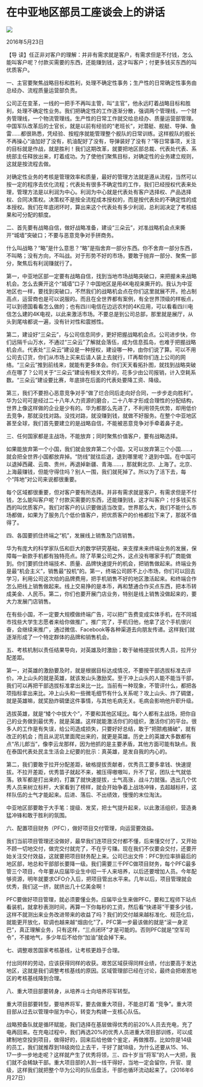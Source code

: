 # 在中亚地区部员工座谈会上的讲话
<img class="pv" src="https://api.visitor.plantree.me/visitor-badge/pv?namespace=plantree.me&key=renzhengfei-speeches/在中亚地区部员工座谈会上的讲话.md">


2016年5月23日



【导  读】任正非对客户的理解：并非有需求就是客户，有需求但是不付钱，怎么能叫客户呢？付款买需要的东西，还能赚到钱，这才叫客户；付更多钱买东西的叫优质客户。



一、主官要聚焦战略目标和胜利，处理不确定性事务；生产性的日常确定性事务由总经办、流程质量运营部负责。

公司正在变革，一线的一把手不再叫主管，叫“主官”，他永远盯着战略目标和胜利，处理不确定性业务。我们把确定性的工作逐渐分散，强调两个管理线，一个财务管理线，一个物流管理线。生产性的日常工作就交给总经办、质量运营部管理。中国军队改革后的士官长，就是以前有经验的“老班长”，对潜艇、舰艇、导弹、鱼雷……都很熟悉，凭经验、按程序就能管理整个舰队的日常训练。这样舰队的舰长不再操心“油加好了没有，机油配好了没有，导弹装好了没有？”等日常事项，关注的目标就是作战，就是胜利！我们这期改革，就要把地区部总裁、代表处代表、系统部主任释放出来，盯着成功。为了使他们聚焦目标，对确定性的业务建立规则，这就是按流程去做。

对确定性业务的考核是管理效率和质量，最好的管理方法就是遵从流程，当然可以按一定的程序去优化流程；代表处有很多不确定性的工作，我们已经授权代表来处理，管理方法是以利润为中心。利润为中心就是代表处有客户选择权、产品选择权、合同决策权。决策权不是按全流程成本授权的，而是按代表处的不确定性的成本授权。我们在年底闭环时，算出来这个代表处有多少利润，总利润决定了考核结果和可分配的额度。

二、首先要有战略自信，做好战略准备，建设“三朵云”，对准战略机会点来撕开“城墙”突破口；不要与恶意竞争对手拼商务。

什么叫战略？“略”是什么意思？“略”是指舍弃一部分东西。你不舍弃一部分东西，不叫略；没有方向，不叫战。对于形势不好的市场，要敢于抛弃一部分、聚焦一部分，聚焦后有利润赚就行了。

第一，中亚地区部一定要有战略自信，找到当地市场战略突破口，来把握未来战略机会。怎么去撕开这个“城墙”口子？中国地区是用4K电视来撕开的。我认为中亚地区也一样，要找到突破口，不然我们的战略机会点在你们这里就展不开。抢占制高点，运营商也是可以说服的。而且在全世界都有案例，有全世界顶级的样板点，可以到德国看看怎么做的；也有四川电信在边远农村的4K应用，可以看看四川电信怎么建的4K电视，以此来激活市场。不要总是到公司总部，那里就是展厅，从头到尾啥都说一遍，没有针对性和震撼性。

第二，建设好“三朵云”，与公司信息同步，更好把握战略机会点。公司进步快，你们远隔千山万水，不通过“三朵云”了解就会落伍，成为信息孤岛，也难于把握战略机会点。代表处“三朵云”建设是一种授权，建设哪一种，由你们说了算。可以不用公司去订货，你们从市场上买来后请人装上去就行，IT再帮你们连上公司的网络。“三朵云”推到前线来，就能有更多体会。你们天天看拓扑图，就找到战略突破点在哪了？公司关于“三朵云”建设有相关文件的，花多少由公司报销，计入空耗系数。“三朵云”建设要比赛，年底排在后面的代表处要降工资、降级。

第三，我们不要担心恶意竞争对手“做了烂合同后走向好合同，一步步走向胜利”。华为公司可是经过二十八年人力资源的磨合，二十八年才形成合理性的分配结构，世界上像这样做的企业是少有的。华为都那么先进了，不利用领先优势，却用低价去竞争，那就没找对路。没找对路，就没赚到钱，就做不好服务。在整个中亚地区甚至全球，我们首先要建立的是战略自信，不能被恶意竞争对手牵着鼻子走。

三、任何国家都是主战场，不能放弃；同时聚焦价值客户，要有战略选择。

如果能放弃第一个小国，我们就会放弃第二个小国，又可以放弃第三个小国……，就会把全世界小国都放弃掉。“防线”就往后退，退到哪里呢？退到中国。在中国可以退掉西藏、云南、贵州，再退掉新疆、青海……，那就剩北京、上海了。北京、上海最赚钱，但能守得住吗？别人一围，我们就死掉了。所以为了活下去，每个“阵地”对公司来说都很重要。

每个区域都很重要，但对客户要有所选择。并非有需求就是客户，有需求但是不付钱，怎么能叫客户呢？付款买需要的东西，还能赚到钱，这才叫客户；付多钱买东西的叫优质客户。我们对客户的认识要做适当改变。世界那么大，我们不能什么市场都做，如果为了服务几个低价值客户，把优质客户的价格都拉下来了，那就不值得了。

 四、各国要抓住终端之“机”，发展线上销售及门店销售。

华为有庞大的科学家队伍和巨大的数学研究基础，来支撑未来终端业务的发展，保障每一新款手机都有独特亮点。除了苹果公司之外，这点没有哪家手机厂商能做到。你们要抓住终端技术、质量、品牌快速提升的机会，把销售做起来。终端业务是最“机会主义”，销售最“投机”的。第一，终端公司顾不上小市场，你们可以回去学习，利用公司这次给的品牌费用，把手机销售不好的地区激活起来。和终端合作怎么把线上销售做起来。线上交易挣的是本币，再和慧通合作买点东西，把本币转成美金、人民币。第二，你们也要开展门店业务，特别是线上销售没做起来的，要大力发展门店销售。

在有些小国，不一定要大规模做终端广告，可以把广告费变成实体手机，在不同城市找些大学生志愿者来给你做推广。推广完了，手机归他，他拿了这个手机很兴奋，会继续来推广，通过微信、Facebook等各种渠道去向朋友传递。这样我们就逐渐形成了一个特定群体的品牌和销售机会。

五、考核机制以责任结果导向，对英雄及时激励；敢于破格提拔优秀人员，拉开分配差距。

第一，对英雄的激励要及时，就是根据目标达成情况，不要按干部选拔标准去评价。冲上山头的就是英雄，就该发山头激励奖。至于冲上山头的人能不能当干部，我们可以再把干部选拔标准拿出来比一比。当前有一种现象，不管评什么，都把各项指标拿出来比。冲上山头和一些微毛细节有什么关系呢？攻上山头、炸了碉堡，就是英雄嘛，就奖励炸碉堡这件事情，与其他毛病无关。毛病会影响他升职升级。

选拔英雄，就是“矮个中拔大个”，不要和其他区域比。每个人都有主战场，把你自己的业务做到最优秀，就是英雄。这样就能激活你们的组织，激活你们的平台。很多人的工作是有失误，给公司造成损失，只要好好总结，敢于“把脓疱捅破”，就有改正的机会；而且从泥坑里面爬出来的，就更是英雄。历史上的英雄大多数都有点“吊儿郎当”，像李云龙那样，因为他抓的是主要矛盾，其他方面可能有缺点。我在泰国代表处民主生活会上纪要的批示：真英雄，是发自我的内心的。

第二，我们要敢于拉开分配差距，破格提拔贡献者，优秀员工要多拿钱、快速提拔。不拉开差距，优秀苗子就起不来，被压得嗷嗷叫，升不了官，团队士气就低落。铁军都是打出来的，打赢了就快速提拔，士气高涨，战斗力就强。选出几个优秀人员来树立标杆，大家看到了榜样，就会开始争着上战场冲锋，去超越标杆，这样队伍的士气才能起来。后进、落后、不出绩效，慢慢的末位淘汰。

中亚地区部要敢于大手笔：提级、发奖，把士气提升起来，以此激活组织，营造勇猛冲锋和敢于胜利的氛围。

六、配置项目财务（PFC），做好项目交付管理，向运营要效益。

我们当前项目管理还没做好，最早我们连项目交付都不懂，后来懂交付了，又开始不顾一切地交付，做完交付就完了，不在乎亏赚。现在我们不仅要会交付，还要开始关注交付效益，这就要把项目财务配上来。公司已出文件：PFC到位率排最后的地区部，地总和干部部长要降一级。我们需要三千PFC做项目财务，每个PFC最多管三个项目，今年要从应届毕业生中招一千人来培养，以后还要增加人员。今年配够资源，明年就要求CFO介入后，把项目管出水平来。几年以后，项目管理就会优秀，我们这一挤，就挤出几十亿美金啊！

PFC要做好项目管理，就必须要懂业务。应届毕业生来做PFC，要和工程师下站点看装机，就拿秒表测时间，再算一下你每秒的工资，然后看“快递哥”干要多少钱，这样不就测出来业务改进带来的收益了吗？我们的交付越来越标准化、规范化后，就能更开放化，软调也越来越“烟囱化”了。PFC第一步最该做的就是“滚一身泥巴”，真正理解业务，只有这样，“三点闭环”才是可能的。否则PFC就是“空军司令”，不接地气，多少年后不给你“加油”就会掉下来。

七、调整艰苦国家考核基线，让考核更趋于合理。

付出同样的劳动，应该获得同样的收获。艰苦区域获得同样业绩，付出要高于发达地区，这就是我们调整考核基线的原因。区域管理部已经在讨论，最终会把艰苦地区的考核基线降到合理。



八、重大项目部要转身，从培养斗士向培养将军转型。

重大项目部要转型，要培养将军，要去做重大项目，不能总盯着 “竞争”。重大项目部从过去以管理中层为中心，转变为构建一支核心队伍。

战略预备队就是循环赋能，我们选择在基层做得优秀的前20%人员去充电，充了电再回来。在充电过程中，我们再选20%的优秀人员进重大项目部训练，可以成建制地空投到项目，做得好的，回来后给他做个鉴定，再做推荐。比如你是14级的员工，我们就推荐到18级岗位上去干，干好了就18级，为什么还要从15、16、17一步一步地走呢？这样就产生了优秀将领，三、四十岁当“将军”的人一大把，我们就不会稀缺干部。重大项目部的人到一线干得好，当地一定会留你，升官、提级，这样我们就把整个华为公司的队伍盘活，干部也循环流动起来了。（2016年6月27日）
